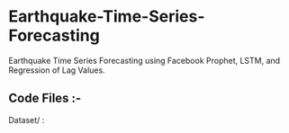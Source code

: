 # Earthquake-Time-Series-Forecasting
 Earthquake Time Series Forecasting using Facebook Prophet, LSTM, and Regression of Lag Values.

## Code Files :- 

Dataset/ :
